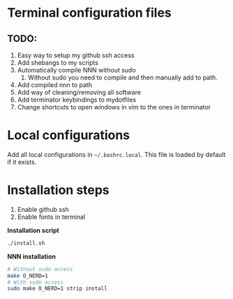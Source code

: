 # Terminal configuration files 

## TODO:
1. Easy way to setup my github ssh access
2. Add shebangs to my scripts
3. Automatically compile NNN without sudo 
   1. Without sudo you need to compile and then manually add to path. 
4. Add compiled nnn to path
5. Add way of cleaning/removing all software
6. Add terminator keybindings to mydotfiles
7. Change shortcuts to open windows in vim to the ones in terminator

# Local configurations
Add all local configurations in `~/.bashrc.local`. This file is loaded by default if it exists.

# Installation steps 
1. Enable github ssh
2. Enable fonts in terminal

**Installation script**
```bash
./install.sh
```
**NNN installation**

```bash
# Without sudo access
make O_NERD=1
# With sudo access
sudo make O_NERD=1 strip install
```
